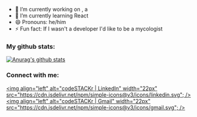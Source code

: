 - 🔭 I’m currently working on , a 
- 🌱 I’m currently learning React
- 😄 Pronouns: he/him
- ⚡ Fun fact: If I wasn't a developer I'd like to be a mycologist

### My github stats:

[![Anurag's github stats](https://github-readme-stats.vercel.app/api?username=dapoch&count_private=true&show_icons=true&theme=radical
)](https://github.com/dapoch/github-readme-stats)

### Connect with me:

[<img align="left" alt="codeSTACKr | LinkedIn" width="22px" src="https://cdn.jsdelivr.net/npm/simple-icons@v3/icons/linkedin.svg"; />][linkedin]
[<img align="left" alt="codeSTACKr | Gmail" width="22px" src="https://cdn.jsdelivr.net/npm/simple-icons@v3/icons/gmail.svg"; />][mail]



[linkedin]: https://www.linkedin.com/in/pablo-scasso-b15397150/
[mail]: mailto:pmscasso@gmail.com
